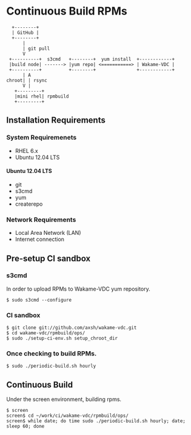 Continuous Build RPMs
=====================

      +--------+
      | GitHub |
      +--------+
          |
          | git pull
          V
     +----------+  s3cmd   +--------+  yum install  +------------+
     |build node| -------> |yum repo| <===========> | Wakame-VDC |
     +----------+          +--------+               +------------+
          | A
    chroot| | rsync
          V |
       +---------+
       |mini rhel| rpmbuild
       +---------+


Installation Requirements
-------------------------

### System Requiremenets

+ RHEL 6.x
+ Ubuntu 12.04 LTS

#### Ubuntu 12.04 LTS

+ git
+ s3cmd
+ yum
+ createrepo

### Network Requirements

+ Local Area Network (LAN)
+ Internet connection


Pre-setup CI sandbox
--------------------

### s3cmd

In order to upload RPMs to Wakame-VDC yum repository.

    $ sudo s3cmd --configure


### CI sandbox

    $ git clone git://github.com/axsh/wakame-vdc.git
    $ cd wakame-vdc/rpmbuild/ops/
    $ sudo ./setup-ci-env.sh setup_chroot_dir


### Once checking to build RPMs.

    $ sudo ./periodic-build.sh hourly


Continuous Build
----------------

Under the screen environment, building rpms.

    $ screen
    screen$ cd ~/work/ci/wakame-vdc/rpmbuild/ops/
    screen$ while date; do time sudo ./periodic-build.sh hourly; date; sleep 60; done
